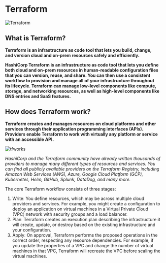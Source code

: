 # Terraform

![Terraform](https://miro.medium.com/max/1400/1*ATNMu1nQTnIXauJYXlDDGw.png)

## What is Terraform?
**Terraform is an infrastructure as code tool that lets you build, change, and version cloud and on-prem resources safely and efficiently.**

**HashiCorp Terraform is an infrastructure as code tool that lets you define both cloud and on-prem resources in human-readable configuration files that you can version, reuse, and share. You can then use a consistent workflow to provision and manage all of your infrastructure throughout its lifecycle. Terraform can manage low-level components like compute, storage, and networking resources, as well as high-level components like DNS entries and SaaS features.**

## How does Terraform work?

**Terraform creates and manages resources on cloud platforms and other services through their application programming interfaces (APIs). Providers enable Terraform to work with virtually any platform or service with an accessible API.**

![tfworks](https://developer.hashicorp.com/_next/image?url=https%3A%2F%2Fcontent.hashicorp.com%2Fapi%2Fassets%3Fproduct%3Dterraform%26version%3Drefs%252Fheads%252Fv1.3%26asset%3Dwebsite%252Fimg%252Fdocs%252Fintro-terraform-apis.png%26width%3D2048%26height%3D644&w=2048&q=75)

_HashiCorp and the Terraform community have already written thousands of providers to manage many different types of resources and services. You can find all publicly available providers on the Terraform Registry, including Amazon Web Services (AWS), Azure, Google Cloud Platform (GCP), Kubernetes, Helm, GitHub, Splunk, DataDog, and many more._

The core Terraform workflow consists of three stages:

1. Write: You define resources, which may be across multiple cloud providers and services. For example, you might create a configuration to deploy an application on virtual machines in a Virtual Private Cloud (VPC) network with security groups and a load balancer.
2. Plan: Terraform creates an execution plan describing the infrastructure it will create, update, or destroy based on the existing infrastructure and your configuration.
3. Apply: On approval, Terraform performs the proposed operations in the correct order, respecting any resource dependencies. For example, if you update the properties of a VPC and change the number of virtual machines in that VPC, Terraform will recreate the VPC before scaling the virtual machines.

